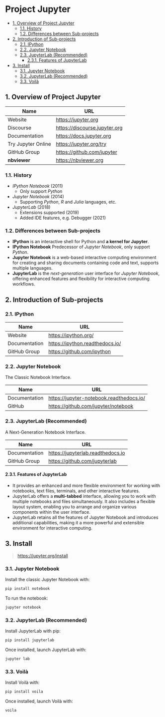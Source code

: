 # Project Jupyter <!-- omit in toc -->

- [1. Overview of Project Jupyter](#1-overview-of-project-jupyter)
  - [1.1. History](#11-history)
  - [1.2. Differences between Sub-projects](#12-differences-between-sub-projects)
- [2. Introduction of Sub-projects](#2-introduction-of-sub-projects)
  - [2.1. IPython](#21-ipython)
  - [2.2. Jupyter Notebook](#22-jupyter-notebook)
  - [2.3. JupyterLab (Recommended)](#23-jupyterlab-recommended)
    - [2.3.1. Features of JupyterLab](#231-features-of-jupyterlab)
- [3. Install](#3-install)
  - [3.1. Jupyter Notebook](#31-jupyter-notebook)
  - [3.2. JupyterLab (Recommended)](#32-jupyterlab-recommended)
  - [3.3. Voilà](#33-voilà)

## 1. Overview of Project Jupyter

| Name               | URL                             |
|--------------------|---------------------------------|
| Website            | <https://jupyter.org>           |
| Discourse          | <https://discourse.jupyter.org> |
| Documentation      | <https://docs.jupyter.org>      |
| Try Jupyter Online | <https://jupyter.org/try>       |
| GitHub Group       | <https://github.com/jupyter>    |
| **nbviewer**       | <https://nbviewer.org>          |

### 1.1. History

- *IPython Notebook* (2011)
  - Only support *Python*
- *Jupyter Notebook* (2014)
  - Supporting *Python*, *R* and *Julia* languages, etc.
- *JupyterLab* (2018)
  - Extensions supported (2019)
  - Added IDE features, e.g. Debugger (2021)

### 1.2. Differences between Sub-projects

- **IPython** is an interactive shell for Python and **a kernel for Jupyter**.
- **IPython Notebook** Predecessor of *Jupyter Notebook*, only support *Python*.
- **Jupyter Notebook** is a web-based interactive computing environment for creating and sharing documents containing code and text, supports multiple languages.
- **JupyterLab** is the *next-generation* user interface for *Jupyter Notebook*, offering enhanced features and flexibility for interactive computing workflows.

## 2. Introduction of Sub-projects

### 2.1. IPython

| Name          | URL                               |
|---------------|-----------------------------------|
| Website       | <https://ipython.org/>            |
| Documentation | <https://ipython.readthedocs.io/> |
| GitHub Group  | <https://github.com/ipython>      |

### 2.2. Jupyter Notebook

The Classic Notebook Interface.

| Name          | URL                                        |
|---------------|--------------------------------------------|
| Documentation | <https://jupyter-notebook.readthedocs.io/> |
| GitHub        | <https://github.com/jupyter/notebook>      |

### 2.3. JupyterLab (Recommended)

A Next-Generation Notebook Interface.

| Name          | URL                                 |
|---------------|-------------------------------------|
| Documentation | <https://jupyterlab.readthedocs.io> |
| GitHub Group  | <https://github.com/jupyterlab>     |

#### 2.3.1. Features of JupyterLab

- It provides an enhanced and more flexible environment for working with notebooks, text files, terminals, and other interactive features.
- JupyterLab offers a **multi-tabbed** interface, allowing you to work with multiple notebooks and files simultaneously. It also includes a flexible layout system, enabling you to arrange and organize various components within the user interface.
- JupyterLab retains all the features of Jupyter Notebook and introduces additional capabilities, making it a more powerful and extensible environment for interactive computing.

## 3. Install

> <https://jupyter.org/install>

### 3.1. Jupyter Notebook

Install the classic Jupyter Notebook with:

```sh
pip install notebook
```

To run the notebook:

```sh
jupyter notebook
```

### 3.2. JupyterLab (Recommended)

Install JupyterLab with pip:

```sh
pip install jupyterlab
```

Once installed, launch JupyterLab with:

```sh
jupyter lab
```

### 3.3. Voilà

Install Voilà with:

```sh
pip install voila
```

Once installed, launch Voilà with:

```sh
voila
```
